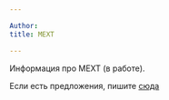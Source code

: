 ```yaml
---

Author:
title: MEXT

---
```

Информация про MEXT (в работе).

Если есть предложения, пишите [сюда](https://t.me/neongooru)

